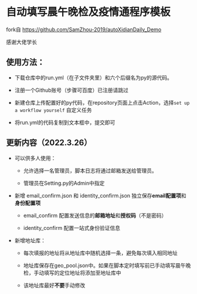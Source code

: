 # 自动填写晨午晚检及疫情通程序模板

fork自 https://github.com/SamZhou-2019/autoXidianDaily_Demo

感谢大佬学长


## 使用方法：

- 下载仓库中的run.yml（在子文件夹里）和六个后缀名为py的源代码。

- 注册一个Github账号（步骤可百度）已注册请跳过

- 新建仓库上传配置好的py代码，在repository页面上点击Action，选择`set up a workflow yourself` 自定义任务

- 将run.yml的代码复制到文本框中，提交即可

## 更新内容（2022.3.26）

- 可以供多人使用：

    - 允许选择一名管理员，脚本日志将通过邮箱发送给管理员。

    - 管理员在Setting.py的Admin中指定

- 新增 email_confirm.json 和 identity_confirm.json 独立保存**email配置项**和**身份配置项**

    - email_confirm 配置发送信息的**邮箱地址**和**授权码**（不是密码）

    - identity_confirm 配置一站式身份验证信息


- 新增地址库：

    - 每次填报的地址将从地址库中随机选择一条，避免每次填入相同地址

    - 地址库保存在geo_pool.json中。如果在脚本定时填写前已手动填写晨午晚检，手动填写的定位地址将添加至地址库中

    - 该地址库最好**不要**手动修改